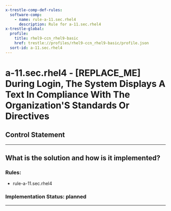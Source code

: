 ```yaml
---
x-trestle-comp-def-rules:
  software-comp:
    - name: rule-a-11.sec.rhel4
      description: Rule for a-11.sec.rhel4
x-trestle-global:
  profile:
    title: rhel9-ccn_rhel9-basic
    href: trestle://profiles/rhel9-ccn_rhel9-basic/profile.json
  sort-id: a-11.sec.rhel4
---
```


# a-11.sec.rhel4 - \[REPLACE_ME\] During Login, The System Displays A Text In Compliance With The Organization'S Standards Or Directives

## Control Statement

______________________________________________________________________

## What is the solution and how is it implemented?

<!-- For implementation status enter one of: implemented, partial, planned, alternative, not-applicable -->

<!-- Note that the list of rules under ### Rules: is read-only and changes will not be captured after assembly to JSON -->

<!-- Add control implementation description here for control: a-11.sec.rhel4 -->

### Rules:

  - rule-a-11.sec.rhel4

### Implementation Status: planned

______________________________________________________________________
